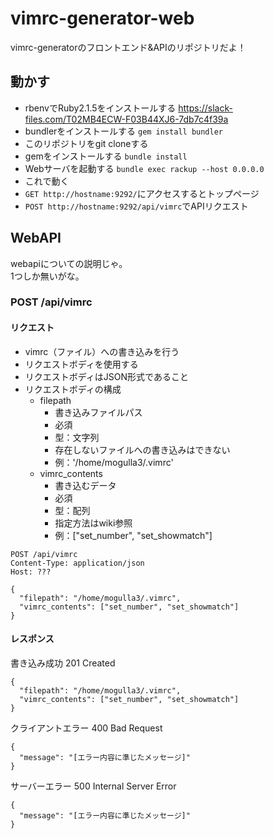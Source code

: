 # vimrc-generator-web
vimrc-generatorのフロントエンド&APIのリポジトリだよ！

## 動かす
- rbenvでRuby2.1.5をインストールする https://slack-files.com/T02MB4ECW-F03B44XJ6-7db7c4f39a
- bundlerをインストールする `gem install bundler`
- このリポジトリをgit cloneする
- gemをインストールする `bundle install`
- Webサーバを起動する `bundle exec rackup --host 0.0.0.0`
- これで動く
- `GET http://hostname:9292/`にアクセスするとトップページ
- `POST http://hostname:9292/api/vimrc`でAPIリクエスト

## WebAPI
webapiについての説明じゃ。  
1つしか無いがな。  

### POST /api/vimrc
#### リクエスト
- vimrc（ファイル）への書き込みを行う
- リクエストボディを使用する
- リクエストボディはJSON形式であること
- リクエストボディの構成
  - filepath
     - 書き込みファイルパス
     - 必須
     - 型：文字列
     - 存在しないファイルへの書き込みはできない
     - 例：'/home/mogulla3/.vimrc'
  - vimrc_contents
     - 書き込むデータ
     - 必須
     - 型：配列
     - 指定方法はwiki参照
     - 例：["set_number", "set_showmatch"]

```
POST /api/vimrc
Content-Type: application/json
Host: ???

{
  "filepath": "/home/mogulla3/.vimrc",
  "vimrc_contents": ["set_number", "set_showmatch"]
}
```

#### レスポンス
書き込み成功 201 Created
```
{
  "filepath": "/home/mogulla3/.vimrc",
  "vimrc_contents": ["set_number", "set_showmatch"]
}
```

クライアントエラー 400 Bad Request
```
{
  "message": "[エラー内容に準じたメッセージ]"
}
```

サーバーエラー 500 Internal Server Error
```
{
  "message": "[エラー内容に準じたメッセージ]"
}
```
